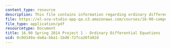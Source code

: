 ```yaml
---
content_type: resource
description: This file contains information regarding ordinary differential equations.
file: https://ol-ocw-studio-app-qa.s3.amazonaws.com/courses/16-90-computational-methods-in-aerospace-engineering-spring-2014/0c0d149ada8abba11bd872fca20fa92d_MIT16_90S14_proj1.pdf
file_type: application/pdf
resourcetype: Document
title: 16.90 Spring 2014 Project 1 - Ordinary Differential Equations
uid: 0c0d149a-da8a-bba1-1bd8-72fca20fa92d
---
```

